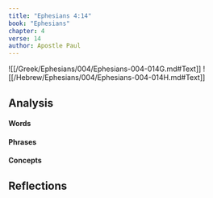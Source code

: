 ```yaml
---
title: "Ephesians 4:14"
book: "Ephesians"
chapter: 4
verse: 14
author: Apostle Paul
---
```

![[/Greek/Ephesians/004/Ephesians-004-014G.md#Text]]
![[/Hebrew/Ephesians/004/Ephesians-004-014H.md#Text]]

## Analysis

#### Words

#### Phrases

#### Concepts

## Reflections
